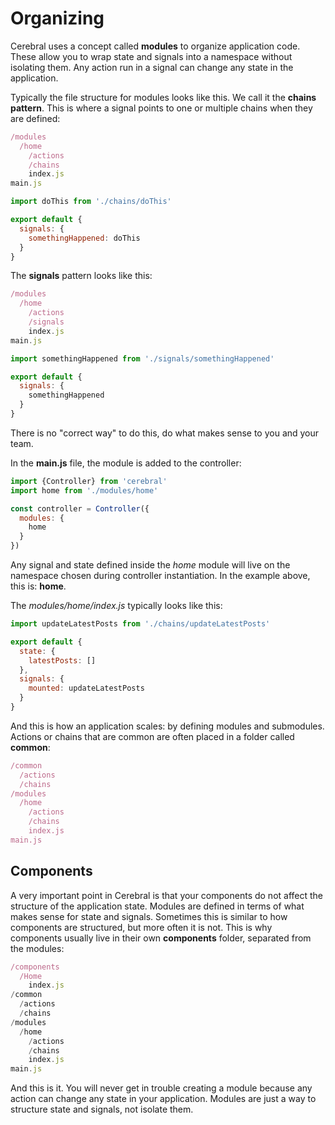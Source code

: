 # Organizing

Cerebral uses a concept called **modules** to organize application code. These allow you to wrap state and signals into a namespace without isolating them. Any action run in a signal can change any state in the application.

Typically the file structure for modules looks like this. We call it the **chains pattern**. This is where a signal points to one or multiple chains when they are defined:

```js
/modules
  /home
    /actions
    /chains
    index.js
main.js
```

```js
import doThis from './chains/doThis'

export default {
  signals: {
    somethingHappened: doThis
  }
}
```

The **signals** pattern looks like this:

```js
/modules
  /home
    /actions
    /signals
    index.js
main.js
```

```js
import somethingHappened from './signals/somethingHappened'

export default {
  signals: {
    somethingHappened
  }
}
```

There is no "correct way" to do this, do what makes sense to you and your team.


In the **main.js** file, the module is added to the controller:

```js
import {Controller} from 'cerebral'
import home from './modules/home'

const controller = Controller({
  modules: {
    home
  }
})
```

Any signal and state defined inside the *home* module will live on the namespace chosen during controller instantiation. In the example above, this is: **home**.

The *modules/home/index.js* typically looks like this:

```js
import updateLatestPosts from './chains/updateLatestPosts'

export default {
  state: {
    latestPosts: []
  },
  signals: {
    mounted: updateLatestPosts
  }
}
```

And this is how an application scales: by defining modules and submodules. Actions or chains that are common are often placed in a folder called **common**:

```js
/common
  /actions
  /chains
/modules
  /home
    /actions
    /chains
    index.js
main.js
```

## Components

A very important point in Cerebral is that your components do not affect the structure of the application state. Modules are defined in terms of what makes sense for state and signals. Sometimes this is similar to how components are structured, but more often it is not. This is why components usually live in their own **components** folder, separated from the modules:

```js
/components
  /Home
    index.js
/common
  /actions
  /chains
/modules
  /home
    /actions
    /chains
    index.js
main.js
```

And this is it. You will never get in trouble creating a module because any action can change any state in your application. Modules are just a way to structure state and signals, not isolate them.
